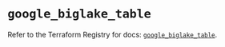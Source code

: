 # `google_biglake_table`

Refer to the Terraform Registry for docs: [`google_biglake_table`](https://registry.terraform.io/providers/hashicorp/google/6.29.0/docs/resources/biglake_table).
